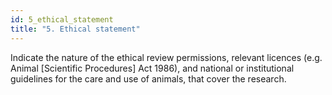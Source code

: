 ```yaml
---
id: 5_ethical_statement
title: "5. Ethical statement"
---
```

Indicate the nature of the ethical review permissions, relevant licences (e.g. Animal [Scientific Procedures] Act 1986), and national or institutional guidelines for the care and use of animals, that cover the research.